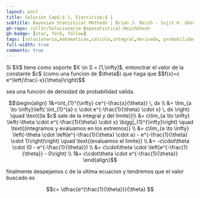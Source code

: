 ```yaml
---
layout: post
title: Solución Cap$:$ 1, Ejercicio$:$ 1
subtitle: Bayesian Statistical Methods | Brian J. Reich - Sujit K. Ghosh | 1st Edición | Ingles
gh-repo: rull3r/Solucionario-Bayesatistical-ReichGhosh
gh-badge: [star, fork, follow]
tags: [solucionario,matematicas,calculo,integral,derivada, probabilidad, bayes]
full-width: true
comments: true
---
```


<div class="box-note">
Si $X$ tiene como soporte $X \in S = [1,\infty]$, entonctrar el valor de la constante $c$ (como una funcion de $\theta$) que haga que $$f(x)=c e^\left(\frac{-x}{\theta}\right)$$

sea una función de densidad de probabilidad valida.
</div>


$$\begin{align}
1&=\int_{1}^{\infty} ce^{-\frac{x}{\theta}} \, dx \\ 
&= \lim_{a \to \infty}\left(	\int_{1}^{a} c \cdot e^{-\frac{1}{\theta} \cdot x} \, dx \right) \quad \text{(la $c$ sale de la integral y del limite)}\\
&= c\lim_{a \to \infty} \left(-\theta \cdot e^{-\frac{1}{\theta} \cdot x} \bigg|_{1}^{\infty}\right) \quad \text{(integramos y evaluamos en los extremos)} \\
&= c\lim_{a \to \infty} \left(-\theta \cdot \left(e^{-\frac{1}{\theta} \cdot a} - e^{-\frac{1}{\theta} \cdot 1}\right)\right)  \quad \text{(evaluamos el limite)} \\
&= -c\cdot\theta \cdot (0 - e^{-\frac{1}{\theta}}) \\
&= c\cdot\theta \cdot \left(e^{-\frac{1}{\theta}} - 0\right) \\
1&= c\cdot\theta \cdot e^{-\frac{1}{\theta}}
\end{align}$$

finalmente despejamos c de la ultima ecuacion y tendremos que el valor buscado es 

$$c= \dfrac{e^{\frac{1}{\theta}}}{\theta} $$

